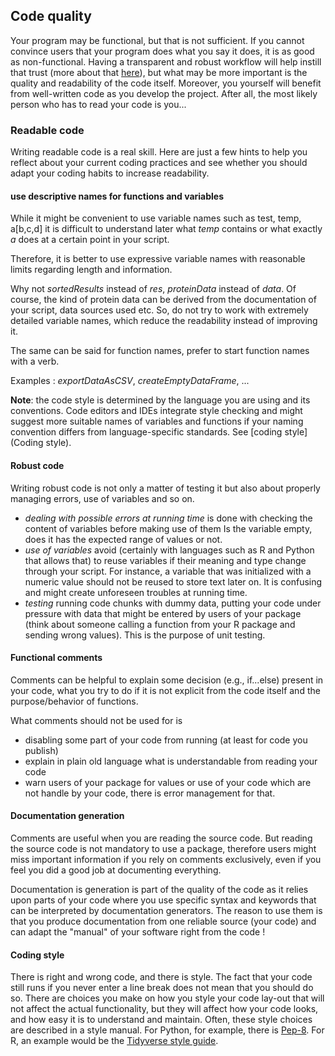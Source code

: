 ## Code quality

Your program may be functional, but that is not sufficient. 
If you cannot convince users that your program does what you say it does, it is as good as non-functional. Having a transparent and robust workflow will help instill that trust (more about that [here](project_setup.md)), but what may be more important is the quality and readability of the code itself. Moreover, you yourself will benefit from well-written code as you develop the project. After all, the most likely person who has to read your code is you...


### Readable code

Writing readable code is a real skill. Here are just a few hints to help you reflect about your current coding practices
and see whether you should adapt your coding habits to increase readability.

#### use descriptive names for functions and variables

While it might be convenient to use variable names such as test, temp, a\[b,c,d\] it is difficult to understand later
what _temp_ contains or what exactly _a_ does at a certain point in your script.

Therefore, it is better to use expressive variable names with reasonable limits regarding length and information.

Why not _sortedResults_ instead of _res_,  _proteinData_ instead of _data_. Of course, the kind of protein data can
be derived from the documentation of your script, data sources used etc. So, do not try to work with extremely detailed
variable names, which reduce the readability instead of improving it.

The same can be said for function names, prefer to start function names with a verb.

Examples : _exportDataAsCSV_, _createEmptyDataFrame_, ...

**Note**: the code style is determined by the language you are using and its conventions. Code editors and IDEs integrate
style checking and might suggest more suitable names of variables and functions if your naming convention differs from
language-specific standards. See [coding style](Coding style).

#### Robust code

Writing robust code is not only a matter of testing it but also about properly managing errors, use of variables
and so on. 

* _dealing with possible errors at running time_ is done with checking the content of variables before making use of them
Is the variable empty, does it has the expected range of values or not. 
* _use of variables_ avoid (certainly with languages such as R and Python that allows that) to reuse variables if their
meaning and type change through your script. For instance, a variable that was initialized with a numeric value should
not be reused to store text later on. It is confusing and might create unforeseen troubles at running time.
* _testing_ running code chunks with dummy data, putting your code under pressure with data that might be entered by
users of your package (think about someone calling a function from your R package and sending wrong values). This is 
the purpose of unit testing.

#### Functional comments

Comments can be helpful to explain some decision (e.g., if...else) present in your code, what you try to do if it is not
explicit from the code itself and the purpose/behavior of functions.

What comments should not be used for is
* disabling some part of your code from running (at least for code you publish)
* explain in plain old language what is understandable from reading your code
* warn users of your package for values or use of your code which are not handle by your code, there is error management
for that.

#### Documentation generation
Comments are useful when you are reading the source code. But reading the source code is not mandatory to use a 
package, therefore users might miss important information if you rely on comments exclusively, even if you feel
you did a good job at documenting everything.

Documentation is generation is part of the quality of the code as it relies upon parts of your code where you use
specific syntax and keywords that can be interpreted by documentation generators. The reason to use them is that you
produce documentation from one reliable source (your code) and can adapt the "manual" of your software right from the 
code !



#### Coding style

There is right and wrong code, and there is style. The fact that your code still runs if you never enter a line break 
does not mean that you should do so. There are choices you make on how you style your code lay-out that will not affect 
the actual functionality, but they will affect how your code looks, and how easy it is to understand and maintain. 
Often, these style choices are described in a style manual. For Python, for example, 
there is [Pep-8](https://www.python.org/dev/peps/pep-0008/). 
For R, an example would be the [Tidyverse style guide](https://style.tidyverse.org).
